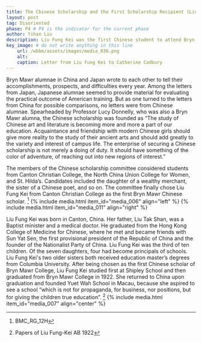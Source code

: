 ```yaml
---
title: The Chinese Scholarship and the First Scholarship Recipient (Liu Fung Kei)
layout: post
tag: Disoriented
phase: P4 # P4 is the indicator for the current phase
author: Yihan Liu
description: Liu Fung Kei was the first Chinese student to attend Bryn Mawr under the Chinese Scholarship. Who was she, and what did she do before and after Bryn Mawr?
key_image: # do not write anything in this line
    url: /wbbm/assets/images/media_036.png
    alt: 
    caption: Letter from Liu Fung Kei to Catherine Cadbury 
---
```


Bryn Mawr alumnae in China and Japan wrote to each other to tell their accomplishments, prospects, and difficulties every year. Among the letters from Japan, Japanese alumnae seemed to provide material for evaluating the practical outcome of American training. But as one turned to the letters from China for possible comparisons, no letters were from Chinese alumnae. Spearheaded by Professor Lucy Donnelly, who was also a Bryn Mawr alumna, the Chinese scholarship was founded as “The study of Chinese art and literature is becoming more and more a part of our education. Acquaintance and friendship with modern Chinese girls should give more reality to the study of their ancient arts and should add greatly to the variety and interest of campus life. The enterprise of securing a Chinese scholarship is not merely a doing of duty. It should have something of the color of adventure, of reaching out into new regions of interest.”

The members of the Chinese scholarship committee considered students from Canton Christian College, the North China Union College for Women, and St. Hilda’s. Candidates included the daughter of a wealthy merchant, the sister of a Chinese poet, and so on. The committee finally chose Liu Fung Kei from Canton Christian College as the first Bryn Mawr Chinese scholar. [^1]
{% include media.html item_id="media_006" align="left" %}
{% include media.html item_id="media_011" align="right" %}

Liu Fung Kei was born in Canton, China. Her father, Liu Tak Shan, was a Baptist minister and a medical doctor.  He graduated from the Hong Kong College of Medicine for Chinese, where he met and became friends with Sun Yat Sen, the first provisional president of the Republic of China and the founder of the Nationalist Party of China. Liu Fung Kei was the third of ten children. Of the seven daughters, four had become principals of schools. Liu Fung Kei's two older sisters both received education master’s degrees from Columbia University. After being chosen as the first Chinese scholar of Bryn Mawr College, Liu Fung Kei studied first at Shipley School and then graduated from Bryn Mawr College in 1922. She returned to China upon graduation and founded Yuet Wah School in Macau, because she aspired to see a school “which is not for propaganda, for business, nor positions, but for giving the children true education”. [^2]
{% include media.html item_id="media_007" align="center" %}
[^1]: BMC_RG_12H 
[^2]: Papers of Liu Fung-Kei AB 1922


